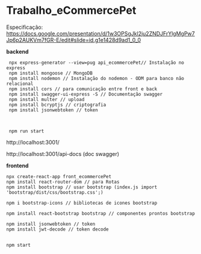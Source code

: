 # Trabalho_eCommercePet


 Especificação: https://docs.google.com/presentation/d/1w3OPSgJkl2ju2ZNDJFrYlgMgPw7Jp6p2AUKVm7fGR-E/edit#slide=id.g1e1428d9ad1_0_0

**backend**
```
 npx express-generator --view=pug api_ecommercePet// Instalação no express
 npm install mongoose // MongoDB
 npm install nodemon // Instalação do nodemon - ODM para banco não relacional
 npm install cors // para comunicação entre front e back
 npm install swagger-ui-express -S // Documentação swagger
 npm install multer // upload
 npm install bcryptjs // criptografia
 npm install jsonwebtoken // token
 
    

 npm run start 

```
http://localhost:3001/

http://localhost:3001/api-docs (doc swagger)


**frontend**
```
npx create-react-app front_ecommercePet
npm install react-router-dom // para Rotas
npm install bootstrap // usar bootstrap (index.js import 'bootstrap/dist/css/bootstrap.css';)

npm i bootstrap-icons // bibliotecas de icones bootstrap

npm install react-bootstrap bootstrap // componentes prontos bootstrap

npm install jsonwebtoken // token
npm install jwt-decode // token decode


npm start

```
